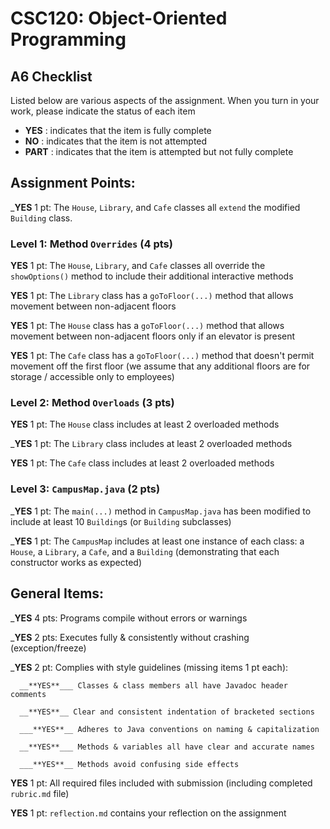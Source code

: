 # CSC120: Object-Oriented Programming
## A6 Checklist

Listed below are various aspects of the assignment.  When you turn in your work, please indicate the status of each item

- **YES** : indicates that the item is fully complete
- **NO** : indicates that the item is not attempted
- **PART** : indicates that the item is attempted but not fully complete


## Assignment Points:

___**YES**__ 1 pt: The `House`, `Library`, and `Cafe` classes all `extend` the modified `Building` class.

### Level 1: Method `Overrides` (4 pts)

__**YES**__ 1 pt: The `House`, `Library`, and `Cafe` classes all override the `showOptions()` method to include their additional interactive methods

__**YES**__ 1 pt: The `Library` class has a `goToFloor(...)` method that allows movement between non-adjacent floors

__**YES**__ 1 pt: The `House` class has a `goToFloor(...)` method that allows movement between non-adjacent floors only if an elevator is present

__**YES**__ 1 pt: The `Cafe` class has a `goToFloor(...)` method that doesn't permit movement off the first floor (we assume that any additional floors are for storage / accessible only to employees)

### Level 2: Method `Overloads` (3 pts)

__**YES**__ 1 pt: The `House` class includes at least 2 overloaded methods

___**YES**__ 1 pt: The `Library` class includes at least 2 overloaded methods

__**YES**__ 1 pt: The `Cafe` class includes at least 2 overloaded methods

### Level 3: `CampusMap.java` (2 pts)

___**YES**__ 1 pt: The `main(...)` method in `CampusMap.java` has been modified to include at least 10 `Building`s (or `Building` subclasses)

___**YES**__ 1 pt: The `CampusMap` includes at least one instance of each class: a `House`, a `Library`, a `Cafe`, and a `Building` (demonstrating that each constructor works as expected)



## General Items:

___**YES**__ 4 pts: Programs compile without errors or warnings

___**YES**__ 2 pts: Executes fully & consistently without crashing (exception/freeze)

___**YES**__ 2 pt: Complies with style guidelines (missing items 1 pt each):

      __**YES**___ Classes & class members all have Javadoc header comments

      __**YES**__ Clear and consistent indentation of bracketed sections

      ___**YES**__ Adheres to Java conventions on naming & capitalization

      __**YES**___ Methods & variables all have clear and accurate names

      ___**YES**__ Methods avoid confusing side effects

__**YES**__ 1 pt: All required files included with submission (including completed `rubric.md` file)

__**YES**__ 1 pt: `reflection.md` contains your reflection on the assignment
